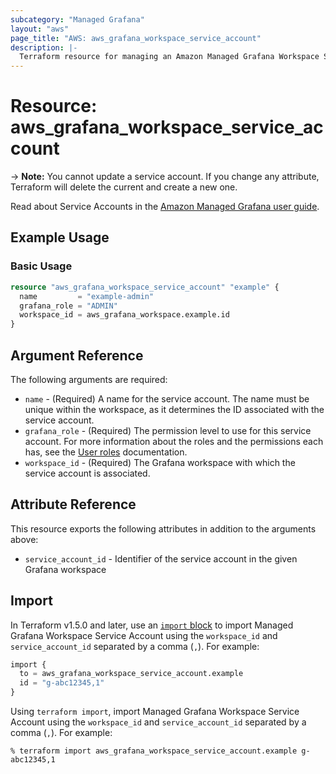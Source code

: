 ```yaml
---
subcategory: "Managed Grafana"
layout: "aws"
page_title: "AWS: aws_grafana_workspace_service_account"
description: |-
  Terraform resource for managing an Amazon Managed Grafana Workspace Service Account.
---
```


# Resource: aws_grafana_workspace_service_account

-> **Note:** You cannot update a service account. If you change any attribute, Terraform
will delete the current and create a new one.

Read about Service Accounts in the [Amazon Managed Grafana user guide](https://docs.aws.amazon.com/grafana/latest/userguide/service-accounts.html).

## Example Usage

### Basic Usage

```terraform
resource "aws_grafana_workspace_service_account" "example" {
  name         = "example-admin"
  grafana_role = "ADMIN"
  workspace_id = aws_grafana_workspace.example.id
}
```

## Argument Reference

The following arguments are required:

* `name` - (Required) A name for the service account. The name must be unique within the workspace, as it determines the ID associated with the service account.
* `grafana_role` - (Required) The permission level to use for this service account. For more information about the roles and the permissions each has, see the [User roles](https://docs.aws.amazon.com/grafana/latest/userguide/Grafana-user-roles.html) documentation.
* `workspace_id` - (Required) The Grafana workspace with which the service account is associated.

## Attribute Reference

This resource exports the following attributes in addition to the arguments above:

* `service_account_id` - Identifier of the service account in the given Grafana workspace

## Import

In Terraform v1.5.0 and later, use an [`import` block](https://developer.hashicorp.com/terraform/language/import) to import Managed Grafana Workspace Service Account using the `workspace_id` and `service_account_id` separated by a comma (`,`). For example:

```terraform
import {
  to = aws_grafana_workspace_service_account.example
  id = "g-abc12345,1"
}
```

Using `terraform import`, import Managed Grafana Workspace Service Account using the `workspace_id` and `service_account_id` separated by a comma (`,`). For example:

```console
% terraform import aws_grafana_workspace_service_account.example g-abc12345,1
```
